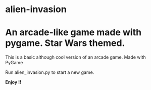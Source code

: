 # alien-invasion
<h1>An arcade-like game made with pygame. Star Wars themed.</h1>


This is a basic although cool version of an arcade game. Made with PyGame

Run alien_invasion.py to start a new game. 

<b>Enjoy !!</b>
